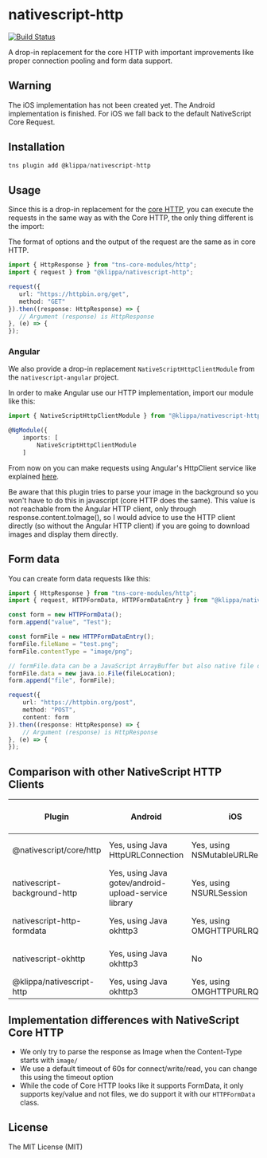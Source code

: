 # nativescript-http

[![Build Status](https://travis-ci.org/klippa-app/nativescript-http.svg?branch=master)](https://travis-ci.org/klippa-app/nativescript-http)

A drop-in replacement for the core HTTP with important improvements like proper connection pooling and form data support.

## Warning
The iOS implementation has not been created yet. The Android implementation is finished.
For iOS we fall back to the default NativeScript Core Request.

## Installation

```javascript
tns plugin add @klippa/nativescript-http
```

## Usage 

Since this is a drop-in replacement for the [core HTTP](https://docs.nativescript.org/ns-framework-modules/http), you can execute the requests in the same way as with the Core HTTP, the only thing different is the import:

The format of options and the output of the request are the same as in core HTTP.

```typescript
import { HttpResponse } from "tns-core-modules/http";
import { request } from "@klippa/nativescript-http";

request({
   url: "https://httpbin.org/get",
   method: "GET"
}).then((response: HttpResponse) => {
   // Argument (response) is HttpResponse
}, (e) => {
});
```

### Angular
We also provide a drop-in replacement `NativeScriptHttpClientModule` from the `nativescript-angular` project.

In order to make Angular use our HTTP implementation, import our module like this:

```typescript
import { NativeScriptHttpClientModule } from "@klippa/nativescript-http/http-client";

@NgModule({
    imports: [
        NativeScriptHttpClientModule
    ]
```

From now on you can make requests using Angular's HttpClient service like explained [here](https://docs.nativescript.org/angular/ng-framework-modules/http).

Be aware that this plugin tries to parse your image in the background so you won't have to do this in javascript (core HTTP does the same).
This value is not reachable from the Angular HTTP client, only through response.content.toImage(), so I would advice to use the HTTP client directly (so without the Angular HTTP client) if you are going to download images and display them directly.

## Form data
You can create form data requests like this:

```typescript
import { HttpResponse } from "tns-core-modules/http";
import { request, HTTPFormData, HTTPFormDataEntry } from "@klippa/nativescript-http";

const form = new HTTPFormData();
form.append("value", "Test");

const formFile = new HTTPFormDataEntry();
formFile.fileName = "test.png";
formFile.contentType = "image/png";

// formFile.data can be a JavaScript ArrayBuffer but also native file objects like java.io.File and NSData.dataWithContentsOfFile.
formFile.data = new java.io.File(fileLocation);
form.append("file", formFile);

request({
    url: "https://httpbin.org/post",
    method: "POST",
    content: form
}).then((response: HttpResponse) => {
    // Argument (response) is HttpResponse
}, (e) => {
});
```

## Comparison with other NativeScript HTTP Clients

| Plugin | Android | iOS | Background threads | Supports form data | Proper connection pooling
| --- | --- | --- | --- | --- | --- |
| @nativescript/core/http | Yes, using Java HttpURLConnection | Yes, using NSMutableURLRequest | Yes | No | No, bad Android implementation |
| nativescript-background-http | Yes, using Java  gotev/android-upload-service library | Yes, using NSURLSession | Yes (with a service) | No | Unknown |
| nativescript-http-formdata | Yes, using Java okhttp3 | Yes, using OMGHTTPURLRQ | No | Yes | No, bad okhttp3 implementation |
| nativescript-okhttp | Yes, using Java okhttp3 | No | No | No | No, bad okhttp3 implementation |
| @klippa/nativescript-http | Yes, using Java okhttp3 | Yes, using OMGHTTPURLRQ | Yes | Yes | Yes, shared okhttp3 client |

## Implementation differences with NativeScript Core HTTP
 
 * We only try to parse the response as Image when the Content-Type starts with `image/`
 * We use a default timeout of 60s for connect/write/read, you can change this using the timeout option
 * While the code of Core HTTP looks like it supports FormData, it only supports key/value and not files, we do support it with our `HTTPFormData` class.
 
## License

The MIT License (MIT)

